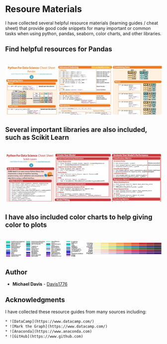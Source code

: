# Resoure Materials

I have collected several helpful resource materials (learning guides / cheat sheet) that provide good code snippets for many important or common tasks when using python, pandas, seaborn, color charts, and other libraries.

## Find helpful resources for Pandas
# <p align="center"> ![Pandas](images/PandasScreenShot.jpg) </p>

## Several important libraries are also included, such as Scikit Learn
# <p align="center"> ![SciKitLearn](images/ScikitLearnScreenShot.jpg) </p>

## I have also included color charts to help giving color to plots
# <p align="center"> ![ColorCharts](images/Color03.jpg) </p>

## Author

* **Michael Davis** - [Davis1776](https://github.com/Davis1776)

## Acknowledgments

I have collected these resource guides from many sources including:

    * ![DataCamp](https://www.datacamp.com/) 
    * ![Mark the Graph](https://www.datacamp.com/)
    * ![Anaconda](https://www.anaconda.com)
    * ![GitHub](https://www.github.com)